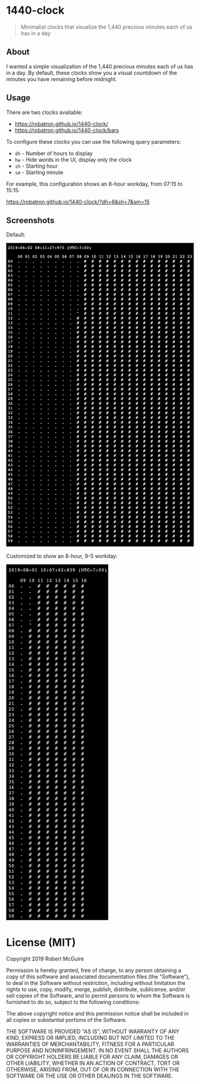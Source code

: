 # 1440-clock

> Minimalist clocks that visualize the 1,440 precious minutes each of us has
> in a day

## About

I wanted a simple visualization of the 1,440 precious minutes each of us has in
a day. By default, these clocks show you a visual countdown of the minutes you
have remaining before midnight.

## Usage

There are two clocks available:

- https://robatron.github.io/1440-clock/
- https://robatron.github.io/1440-clock/bars

To configure these clocks you can use the following query parameters:

-   `dh` - Number of hours to display
-   `hw` - Hide words in the UI, display only the clock
-   `sh` - Starting hour
-   `sm` - Starting minute

For example, this configuration shows an 8-hour workday, from 07:15 to 15:15:

https://robatron.github.io/1440-clock/?dh=8&sh=7&sm=15

## Screenshots

Default:

![alt text](./ss-default.png)

Customized to show an 8-hour, 9-5 workday:

![customized](./ss-custom.png)

# License (MIT)

Copyright 2019 Robert McGuire

Permission is hereby granted, free of charge, to any person obtaining a copy of
this software and associated documentation files (the "Software"), to deal in
the Software without restriction, including without limitation the rights to
use, copy, modify, merge, publish, distribute, sublicense, and/or sell copies of
the Software, and to permit persons to whom the Software is furnished to do so,
subject to the following conditions:

The above copyright notice and this permission notice shall be included in all
copies or substantial portions of the Software.

THE SOFTWARE IS PROVIDED "AS IS", WITHOUT WARRANTY OF ANY KIND, EXPRESS OR
IMPLIED, INCLUDING BUT NOT LIMITED TO THE WARRANTIES OF MERCHANTABILITY, FITNESS
FOR A PARTICULAR PURPOSE AND NONINFRINGEMENT. IN NO EVENT SHALL THE AUTHORS OR
COPYRIGHT HOLDERS BE LIABLE FOR ANY CLAIM, DAMAGES OR OTHER LIABILITY, WHETHER
IN AN ACTION OF CONTRACT, TORT OR OTHERWISE, ARISING FROM, OUT OF OR IN
CONNECTION WITH THE SOFTWARE OR THE USE OR OTHER DEALINGS IN THE SOFTWARE.
